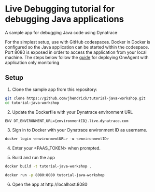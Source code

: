 # Live Debugging tutorial for debugging Java applications

A sample app for debugging Java code using Dynatrace

For the simplest setup, use with GitHub codespaces. Docker in Docker is configured so the Java application can be started within the codespace. Port 8080 is exposed in order to access the application from your local machine. The steps below follow the [guide](https://docs.dynatrace.com/docs/setup-and-configuration/setup-on-container-platforms/docker/set-up-oneagent-on-containers-for-application-only-monitoring) for deploying OneAgent with application only monitoring

## Setup

1. Clone the sample app from this repository:

```bash
git clone https://github.com/jhendrick/tutorial-java-workshop.git
cd tutorial-java-workshop
``` 

2. Update the Dockerfile with your Dynatrace environment URL

```bash
ENV DT_ENVIRONMENT_URL={environmentID}.live.dynatrace.com
 ```

3. Sign in to Docker with your Dynatrace environment ID as username.

```bash
docker login <environmentURL> -u <environmentID>
```

4. Enter your <PAAS_TOKEN> when prompted.


5. Build and run the app


```bash
docker build -t tutorial-java-workshop .
```

```bash
docker run -p 8080:8080 tutorial-java-workshop
```

6. Open the app at http://localhost:8080
